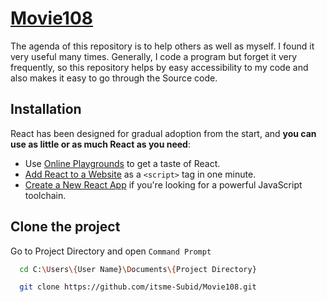 # [Movie108](https://news365-itsme-subid.vercel.app/)

The agenda of this repository is to help others as well as myself.
I found it very useful many times. Generally, I code a program but forget it very frequently, so this repository helps by easy accessibility to my code and also makes it easy to go through the Source code.

## Installation

React has been designed for gradual adoption from the start, and **you can use as little or as much React as you need**:

- Use [Online Playgrounds](https://reactjs.org/docs/getting-started.html#online-playgrounds) to get a taste of React.
- [Add React to a Website](https://reactjs.org/docs/add-react-to-a-website.html) as a `<script>` tag in one minute.
- [Create a New React App](https://reactjs.org/docs/create-a-new-react-app.html) if you're looking for a powerful JavaScript toolchain.

## Clone the project

Go to Project Directory and open `Command Prompt`

```bash
  cd C:\Users\{User Name}\Documents\{Project Directory}
```

```bash
  git clone https://github.com/itsme-Subid/Movie108.git
```